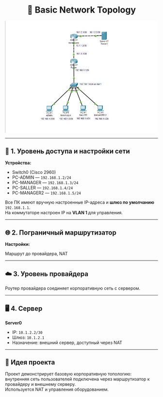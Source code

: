 <h1 align="center">📘 Basic Network Topology</h1>

<p align="center">
  <img src="basic%20network.png" alt="Network Topology" width="700">
</p>

<hr>

<h2>🧩 1. Уровень доступа и настройки сети</h2>

<p><strong>Устройства:</strong></p>
<ul>
  <li>Switch0 (Cisco 2960)</li>
  <li>PC-ADMIN — <code>192.168.1.2/24</code></li>
  <li>PC-MANAGER — <code>192.168.1.3/24</code></li>
  <li>PC-SALLER — <code>192.168.1.4/24</code></li>
  <li>PC-MANAGER2 — <code>192.168.1.5/24</code></li>
</ul>

<p>
Все ПК имеют вручную настроенные IP-адреса и <strong>шлюз по умолчанию</strong> <code>192.168.1.1</code>.
<br>
На коммутаторе настроен IP на <strong>VLAN 1 </strong> для управления.
</p>

<hr>

<h2>🌐 2. Пограничный маршрутизатор</h2>
<p><strong>Настройки:</strong></p>
<p>Маршрут до провайдера, NAT</p>
<hr>
<h2>☁️ 3. Уровень провайдера</h2>
Роутер провайдера соединяет корпоративную сеть с сервером.
</p>

<hr>

<h2>🖥️ 4. Сервер </h2>

<p><strong>Server0</strong></p>
<ul>
  <li>IP: <code>10.1.2.2/30</code></li>
  <li>Шлюз: <code>10.1.2.1</code></li>
  <li>Назначение: внешний сервер, доступный через NAT</li>
</ul>

<hr>

<h2>🧠 Идея проекта</h2>
<p>
Проект демонстрирует базовую корпоративную топологию: 
<br>внутренняя сеть пользователей подключена через маршрутизатор к провайдеру и внешнему серверу.
<br>Используется NAT и управления оборудованием.
</p>


